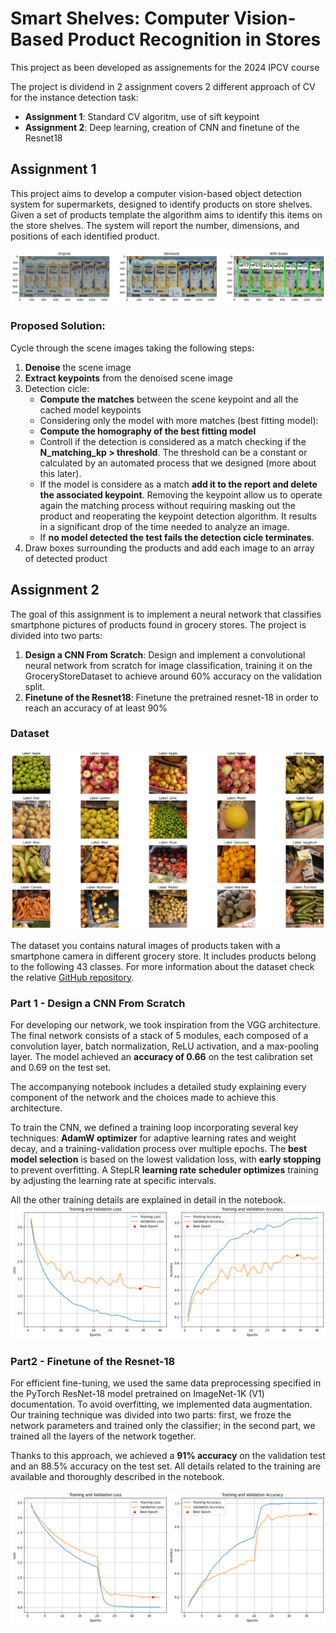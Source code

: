 # Smart Shelves: Computer Vision-Based Product Recognition in Stores
This project as been developed as assignements for the 2024 IPCV course

The project is dividend in 2 assignment covers 2 different approach of CV for the instance detection task:
- **Assignment 1**: Standard CV algoritm, use of sift keypoint
- **Assignment 2**: Deep learning, creation of CNN and finetune of the Resnet18

## Assignment 1

This project aims to develop a computer vision-based object detection system for supermarkets, designed to identify products on store shelves.
Given a set of products template the algorithm aims to identify this items on the store shelves.
The system will report the number, dimensions, and positions of each identified product.

![Image Example](res\task_1_multidetection.png)

### Proposed Solution: 

Cycle through the scene images taking the following steps:
1. **Denoise** the scene image
2. **Extract keypoints** from the denoised scene image
3. Detection cicle: 
    - **Compute the matches** between the scene keypoint and all the cached model keypoints
    - Considering only the model with more matches (best fitting model): 
    - **Compute the homography of the best fitting model** 
    - Controll if the detection is considered as a match checking if the **N_matching_kp > threshold**. The threshold can be a constant or calculated by an automated process that we designed (more about this later). 
    - If the model is considere as a match **add it to the report and delete the associated keypoint**. Removing the keypoint allow us to operate again the matching process without requiring masking out the product and reoperating the keypoint detection algorithm. It results in a significant drop of the time needed to analyze an image. 
    - If **no model detected the test fails the detection cicle terminates**.  
4. Draw boxes surrounding the products and add each image to an array of detected product

## Assignment 2
The goal of this assignment is to implement a neural network that classifies smartphone pictures of products found in grocery stores. 
The project is divided into two parts:
1. **Design a CNN From Scratch**: Design and implement a convolutional neural network from scratch for image classification, training it on the GroceryStoreDataset to achieve around 60% accuracy on the validation split.
2. **Finetune of the Resnet18**: Finetune the pretrained resnet-18 in order to reach an accuracy of at least 90%


### Dataset

![Task 2 Dataset](res\assignement_2_dataset.png)

The dataset you contains natural images of products taken with a smartphone camera in different grocery store. It includes products belong to the following 43 classes. For more information about the dataset check the relative [GitHub repository](https://github.com/marcusklasson/GroceryStoreDataset).

### Part 1 - Design a CNN From Scratch
For developing our network, we took inspiration from the VGG architecture. The final network consists of a stack of 5 modules, each composed of a convolution layer, batch normalization, ReLU activation, and a max-pooling layer. The model achieved an **accuracy of 0.66** on the test calibration set and 0.69 on the test set.

The accompanying notebook includes a detailed study explaining every component of the network and the choices made to achieve this architecture.

To train the CNN, we defined a training loop incorporating several key techniques: **AdamW optimizer** for adaptive learning rates and weight decay, and a training-validation process over multiple epochs. The **best model selection** is  based on the lowest validation loss, with **early stopping** to prevent overfitting. A StepLR **learning rate scheduler optimizes** training by adjusting the learning rate at specific intervals.

All the other training details are explained in detail in the notebook.
![Custom CNN Training](res\best_custom_cnn_training.png)

### Part2 - Finetune of the Resnet-18

For efficient fine-tuning, we used the same data preprocessing specified in the PyTorch ResNet-18 model pretrained on ImageNet-1K (V1) documentation. To avoid overfitting, we implemented data augmentation. Our training technique was divided into two parts: first, we froze the network parameters and trained only the classifier; in the second part, we trained all the layers of the network together. 

Thanks to this approach, we achieved a **91% accuracy** on the validation test and an 88.5% accuracy on the test set. All details related to the training are available and thoroughly described in the notebook.


![Resnet-18 Finetuning](res\best_resnet18_training.png)



